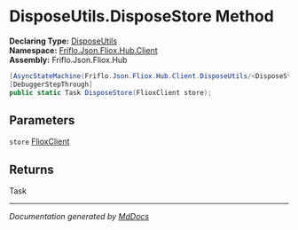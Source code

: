 ﻿<!--  
  <auto-generated>   
    The contents of this file were generated by a tool.  
    Changes to this file may be list if the file is regenerated  
  </auto-generated>   
-->

# DisposeUtils.DisposeStore Method

**Declaring Type:** [DisposeUtils](../index.md)  
**Namespace:** [Friflo.Json.Fliox.Hub.Client](../../index.md)  
**Assembly:** Friflo.Json.Fliox.Hub

```csharp
[AsyncStateMachine(Friflo.Json.Fliox.Hub.Client.DisposeUtils/<DisposeStore>d__0)]
[DebuggerStepThrough]
public static Task DisposeStore(FlioxClient store);
```

## Parameters

`store`  [FlioxClient](../../FlioxClient/index.md)

## Returns

Task

___

*Documentation generated by [MdDocs](https://github.com/ap0llo/mddocs)*
